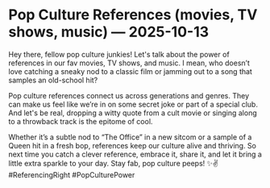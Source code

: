 # Pop Culture References (movies, TV shows, music) — 2025-10-13

Hey there, fellow pop culture junkies! Let's talk about the power of references in our fav movies, TV shows, and music. I mean, who doesn’t love catching a sneaky nod to a classic film or jamming out to a song that samples an old-school hit?

Pop culture references connect us across generations and genres. They can make us feel like we’re in on some secret joke or part of a special club. And let's be real, dropping a witty quote from a cult movie or singing along to a throwback track is the epitome of cool.

Whether it’s a subtle nod to “The Office” in a new sitcom or a sample of a Queen hit in a fresh bop, references keep our culture alive and thriving. So next time you catch a clever reference, embrace it, share it, and let it bring a little extra sparkle to your day. Stay fab, pop culture peeps! ✨✌️ #ReferencingRight #PopCulturePower